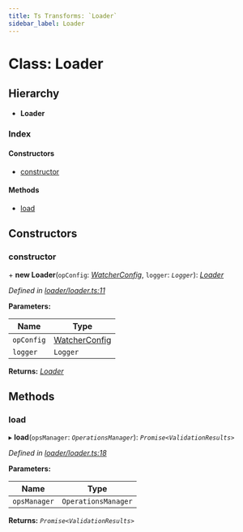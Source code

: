 ```yaml
---
title: Ts Transforms: `Loader`
sidebar_label: Loader
---
```


# Class: Loader

## Hierarchy

* **Loader**

### Index

#### Constructors

* [constructor](loader.md#constructor)

#### Methods

* [load](loader.md#load)

## Constructors

###  constructor

\+ **new Loader**(`opConfig`: *[WatcherConfig](../interfaces/watcherconfig.md)*, `logger`: *`Logger`*): *[Loader](loader.md)*

*Defined in [loader/loader.ts:11](https://github.com/terascope/teraslice/blob/a3992c27/packages/ts-transforms/src/loader/loader.ts#L11)*

**Parameters:**

Name | Type |
------ | ------ |
`opConfig` | [WatcherConfig](../interfaces/watcherconfig.md) |
`logger` | `Logger` |

**Returns:** *[Loader](loader.md)*

## Methods

###  load

▸ **load**(`opsManager`: *`OperationsManager`*): *`Promise<ValidationResults>`*

*Defined in [loader/loader.ts:18](https://github.com/terascope/teraslice/blob/a3992c27/packages/ts-transforms/src/loader/loader.ts#L18)*

**Parameters:**

Name | Type |
------ | ------ |
`opsManager` | `OperationsManager` |

**Returns:** *`Promise<ValidationResults>`*
